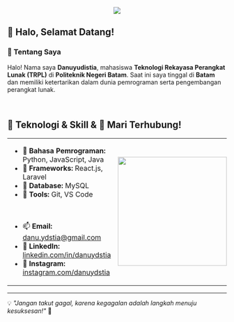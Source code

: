 <p align="center">
  <img src="https://capsule-render.vercel.app/api?type=waving&height=200&color=fc0303&text=Hey%20Everyone!🕹️&fontColor=ffffff&reversal=true&textBg=false&fontSize=60&fontAlignY=34" />
</p>

## 👋 Halo, Selamat Datang!

### 📌 Tentang Saya
Halo! Nama saya **Danuyudistia**, mahasiswa **Teknologi Rekayasa Perangkat Lunak (TRPL)** di **Politeknik Negeri Batam**. Saat ini saya tinggal di **Batam** dan memiliki ketertarikan dalam dunia pemrograman serta pengembangan perangkat lunak.

<br>

## 🚀 Teknologi & Skill & 🤝 Mari Terhubung!
<div align="center">
  <table>
    <tr>
      <td>
        <ul>
          <li>🔹 <b>Bahasa Pemrograman:</b> Python, JavaScript, Java</li>
          <li>🔹 <b>Frameworks:</b> React.js, Laravel</li>
          <li>🔹 <b>Database:</b> MySQL</li>
          <li>🔹 <b>Tools:</b> Git, VS Code</li>
        </ul>
        <br>
        <ul>
          <li>📫 <b>Email:</b> <a target="_blank" href="mailto:danu.ydstia@gmail.com">danu.ydstia@gmail.com</a></li>
          <li>💼 <b>LinkedIn:</b> <a target="_blank" href="https://www.linkedin.com/in/danu-yudistia-3a93352a9/">linkedin.com/in/danuydstia</a></li>
          <li>🏡 <b>Instagram:</b> <a href="https://www.instagram.com/danuydstia">instagram.com/danuydstia</a></li>
        </ul>
      </td>
      <td>
        <img src="https://github.com/danuydstia/gif/blob/main/anime.gif" width="250"/>
      </td>
    </tr>
  </table>
</div>

---

💡 *"Jangan takut gagal, karena kegagalan adalah langkah menuju kesuksesan!"* 🚀
